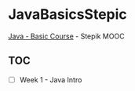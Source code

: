 # JavaBasicsStepic

[Java - Basic Course][1] - Stepik MOOC

## TOC

 - [ ] Week 1 - Java Intro

 [1]: https://stepik.org/course/Java-%D0%91%D0%B0%D0%B7%D0%BE%D0%B2%D1%8B%D0%B9-%D0%BA%D1%83%D1%80%D1%81-187
